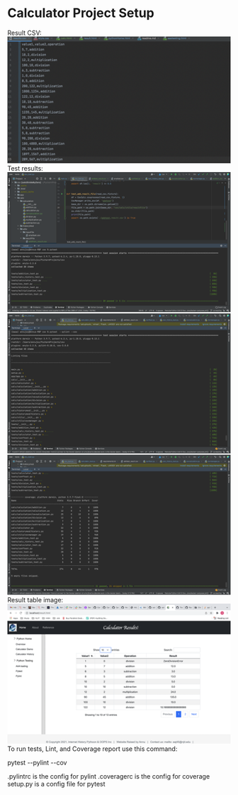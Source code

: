 # Calculator Project Setup
Result CSV:
![](images/resultcsv.png)
Test results:
![](images/test_screenshot.png)
![](images/pylint1.png)
![](images/pylint2.png)
Result table image:
![](app/static/images/table.png)
To run tests, Lint, and Coverage report use this command:

pytest  --pylint --cov

.pylintrc is the config for pylint
.coveragerc is the config for coverage
setup.py is a config file for pytest
